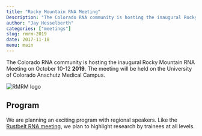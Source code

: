 ```yaml
---
title: "Rocky Mountain RNA Meeting"
Description: "The Colorado RNA community is hosting the inaugural Rocky Mountain RNA Meeting on October 10-12 2019 at the University of Colorado Anschutz Medical Campus."
author: "Jay Hesselberth"
categories: ["meetings"]
slug: rmrm-2019
date: 2017-11-18
menu: main
---
```


The Colorado RNA community is hosting the inaugural Rocky Mountain RNA Meeting on October 10-12 **2019**. The meeting will be held on the University of Colorado Anschutz Medical Campus.

<!--more-->

![RMRM logo](/img/rmrm-logo.svg)

## Program 

We are planning an exciting program with regional speakers. Like the [Rustbelt RNA meeting](http://rustbeltrna.org), we plan to highlight research by trainees at all levels. 

